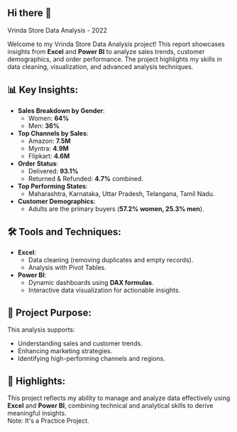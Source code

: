 ## Hi there 👋
Vrinda Store Data Analysis - 2022  

Welcome to my Vrinda Store Data Analysis project! This report showcases insights from **Excel** and **Power BI** to analyze sales trends, customer demographics, and order performance. The project highlights my skills in data cleaning, visualization, and advanced analysis techniques.

## 📊 Key Insights:  
- **Sales Breakdown by Gender**:  
  - Women: **64%**  
  - Men: **36%**  
- **Top Channels by Sales**:  
  - Amazon: **7.5M**  
  - Myntra: **4.9M**  
  - Flipkart: **4.6M**  
- **Order Status**:  
  - Delivered: **93.1%**  
  - Returned & Refunded: **4.7%** combined.  
- **Top Performing States**:  
  - Maharashtra, Karnataka, Uttar Pradesh, Telangana, Tamil Nadu.  
- **Customer Demographics**:  
  - Adults are the primary buyers (**57.2% women, 25.3% men**).  

## 🛠 Tools and Techniques:  
- **Excel**:  
  - Data cleaning (removing duplicates and empty records).  
  - Analysis with Pivot Tables.  
- **Power BI**:  
  - Dynamic dashboards using **DAX formulas**.  
  - Interactive data visualization for actionable insights.  

## 🎯 Project Purpose:  
This analysis supports:  
- Understanding sales and customer trends.  
- Enhancing marketing strategies.  
- Identifying high-performing channels and regions.  

## 🚀 Highlights:  
This project reflects my ability to manage and analyze data effectively using **Excel** and **Power BI**, combining technical and analytical skills to derive meaningful insights.  
Note: It's a Practice Project.

<!--
**Deepi99/Deepi99** is a ✨ _special_ ✨ repository because its `README.md` (this file) appears on your GitHub profile.

Here are some ideas to get you started:

- 🔭 I’m currently working on ...
- 🌱 I’m currently learning ...
- 👯 I’m looking to collaborate on ...
- 🤔 I’m looking for help with ...
- 💬 Ask me about ...
- 📫 How to reach me: ...
- 😄 Pronouns: ...
- ⚡ Fun fact: ...
-->
